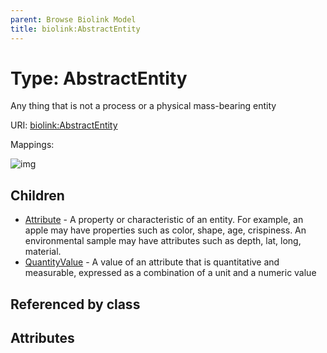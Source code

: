 ```yaml
---
parent: Browse Biolink Model
title: biolink:AbstractEntity
---
```


# Type: AbstractEntity


Any thing that is not a process or a physical mass-bearing entity

URI: [biolink:AbstractEntity](https://w3id.org/biolink/vocab/AbstractEntity)

Mappings:

![img](http://yuml.me/diagram/nofunky;dir:TB/class/\[AbstractEntity]^-\[QuantityValue],%20\[AbstractEntity]^-\[Attribute])

## Children

 * [Attribute](Attribute.md) - A property or characteristic of an entity. For example, an apple may have properties such as color, shape, age, crispiness. An environmental sample may have attributes such as depth, lat, long, material.
 * [QuantityValue](QuantityValue.md) - A value of an attribute that is quantitative and measurable, expressed as a combination of a unit and a numeric value

## Referenced by class


## Attributes

